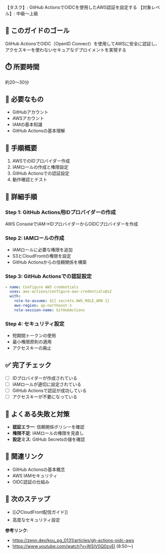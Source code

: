【タスク】: GitHub ActionsでOIDCを使用したAWS認証を設定する
【対象レベル】: 中級〜上級

## 🎯 このガイドのゴール
GitHub ActionsでOIDC（OpenID Connect）を使用してAWSに安全に認証し、アクセスキーを使わないセキュアなデプロイメントを実現する

## ⏱️ 所要時間
約20〜30分

## 🧰 必要なもの
- GitHubアカウント
- AWSアカウント
- IAMの基本知識
- GitHub Actionsの基本理解

## 📝 手順概要
1. AWSでのIDプロバイダー作成
2. IAMロールの作成と権限設定
3. GitHub Actionsでの認証設定
4. 動作確認とテスト

## 🔧 詳細手順

### Step 1: GitHub Actions用IDプロバイダーの作成
AWS ConsoleでIAM→IDプロバイダーからOIDCプロバイダーを作成

### Step 2: IAMロールの作成
- IAMロールに必要な権限を追加
- S3とCloudFrontの権限を設定
- GitHub Actionsからの信頼関係を構築

### Step 3: GitHub Actionsでの認証設定
```yaml
- name: Configure AWS credentials
  uses: aws-actions/configure-aws-credentials@v2
  with:
    role-to-assume: ${{ secrets.AWS_ROLE_ARN }}
    aws-region: ap-northeast-1
    role-session-name: GitHubActions
```

### Step 4: セキュリティ設定
- 短期間トークンの使用
- 最小権限原則の適用
- アクセスキーの廃止

## ✅ 完了チェック
- [ ] IDプロバイダーが作成されている
- [ ] IAMロールが適切に設定されている
- [ ] GitHub Actionsで認証が成功している
- [ ] アクセスキーが不要になっている

## 🚨 よくある失敗と対策
- **認証エラー**: 信頼関係ポリシーを確認
- **権限不足**: IAMロールの権限を見直し
- **設定ミス**: GitHub Secretsの値を確認

## 🔄 関連リンク
- GitHub Actionsの基本概念
- AWS IAMセキュリティ
- OIDC認証の仕組み

## 🚀 次のステップ
- [[📋CloudFront配信ガイド]]
- 高度なセキュリティ設定

**参考リンク**:
- https://zenn.dev/kou_pg_0131/articles/gh-actions-oidc-aws
- https://www.youtube.com/watch?v=WSiV0Q0zvEI (8:50〜)
